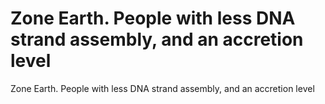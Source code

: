 # Zone Earth. People with less DNA strand assembly, and an accretion level

Zone Earth. People with less DNA strand assembly, and an accretion level